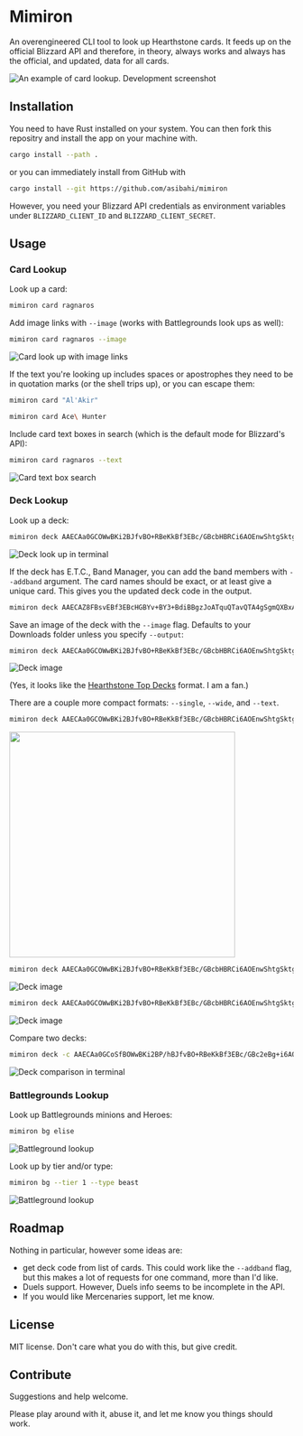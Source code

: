 # Mimiron

An overengineered CLI tool to look up Hearthstone cards. It feeds up on the official Blizzard API and therefore, in theory, always works and always has the official, and updated, data for all cards.

![An example of card lookup. Development screenshot](README/cardlookup.png)

## Installation

You need to have Rust installed on your system. You can then fork this repositry and install the app on your machine with.

```sh
cargo install --path .
```

or you can immediately install from GitHub with

```sh
cargo install --git https://github.com/asibahi/mimiron
```

However, you need your Blizzard API credentials as environment variables under `BLIZZARD_CLIENT_ID` and `BLIZZARD_CLIENT_SECRET`.

## Usage

### Card Lookup

Look up a card:

```sh
mimiron card ragnaros
```

Add image links with `--image` (works with Battlegrounds look ups as well):

```sh
mimiron card ragnaros --image
```

![Card look up with image links](README/cardimagelookup.png)

If the text you're looking up includes spaces or apostrophes they need to be in quotation marks (or the shell trips up), or you can escape them:

```sh
mimiron card "Al'Akir"
```

```sh
mimiron card Ace\ Hunter
```

Include card text boxes in search (which is the default mode for Blizzard's API):

```sh
mimiron card ragnaros --text
```

![Card text box search](README/cardtextlookup.png)

### Deck Lookup

Look up a deck:

```sh
mimiron deck AAECAa0GCOWwBKi2BJfvBO+RBeKkBf3EBc/GBcbHBRCi6AOEnwShtgSktgSWtwT52wS43AS63ASGgwXgpAW7xAW7xwX7+AW4ngbPngbRngYAAQO42QT9xAX/4QT9xAXFpQX9xAUAAA==
```

![Deck look up in terminal](README/decklookup.png)

If the deck has E.T.C., Band Manager, you can add the band members with `--addband` argument. The card names should be exact, or at least give a unique card. This gives you the updated deck code in the output.

```sh
mimiron deck AAECAZ8FBsvEBf3EBcHGBYv+BY3+BdiBBgzJoATquQTavQTA4gSgmQXBxAXu6QWt7QWK/gXCggaOlQaGowYA --addband "Holy Maki Roll" "Melted Maker" "Anachronos"
```


Save an image of the deck with the `--image` flag. Defaults to your Downloads folder unless you specify `--output`:

```sh
mimiron deck AAECAa0GCOWwBKi2BJfvBO+RBeKkBf3EBc/GBcbHBRCi6AOEnwShtgSktgSWtwT52wS43AS63ASGgwXgpAW7xAW7xwX7+AW4ngbPngbRngYAAQO42QT9xAX/4QT9xAXFpQX9xAUAAA== --image
```

![Deck image](README/deckimage.png)

(Yes, it looks like the [Hearthstone Top Decks](https://www.hearthstonetopdecks.com) format. I am a fan.)

There are a couple more compact formats: `--single`, `--wide`, and `--text`.

```sh
mimiron deck AAECAa0GCOWwBKi2BJfvBO+RBeKkBf3EBc/GBcbHBRCi6AOEnwShtgSktgSWtwT52wS43AS63ASGgwXgpAW7xAW7xwX7+AW4ngbPngbRngYAAQO42QT9xAX/4QT9xAXFpQX9xAUAAA== --image --single
```

<img src="README/deckimagesingle.png" height="400">

```sh
mimiron deck AAECAa0GCOWwBKi2BJfvBO+RBeKkBf3EBc/GBcbHBRCi6AOEnwShtgSktgSWtwT52wS43AS63ASGgwXgpAW7xAW7xwX7+AW4ngbPngbRngYAAQO42QT9xAX/4QT9xAXFpQX9xAUAAA== --image --wide
```

![Deck image](README/deckimagewide.png)

```sh
mimiron deck AAECAa0GCOWwBKi2BJfvBO+RBeKkBf3EBc/GBcbHBRCi6AOEnwShtgSktgSWtwT52wS43AS63ASGgwXgpAW7xAW7xwX7+AW4ngbPngbRngYAAQO42QT9xAX/4QT9xAXFpQX9xAUAAA== --image --text
```

![Deck image](README/deckimagetext.png)

Compare two decks:

```sh
mimiron deck -c AAECAa0GCoSfBOWwBKi2BP/hBJfvBO+RBeKkBf3EBc/GBc2eBg+i6AOhtgSktgSWtwT52wS43AS63ASGgwXgpAW7xAW7xwX7+AW4ngbPngbRngYA AAECAa0GCKG2BKi2BOy6BO+RBc/GBc/2Bdj2Ba//BQv52wS43AS63ASGgwWkkQXgpAW7xwWm8QXt9wXjgAa4ngYA
```

![Deck comparison in terminal](README/deckcompare.png)

### Battlegrounds Lookup

Look up Battlegrounds minions and Heroes:

```sh
mimiron bg elise
```

![Battleground lookup](README/bglookup.png)

Look up by tier and/or type:

```sh
mimiron bg --tier 1 --type beast
```

![Battleground lookup](README/bgtiertypelookup.png)

## Roadmap

Nothing in particular, however some ideas are:

- get deck code from list of cards. This could work like the `--addband` flag, but this makes a lot of requests for one command, more than I'd like.
- Duels support. However, Duels info seems to be incomplete in the API.
- If you would like Mercenaries support, let me know.

## License

MIT license. Don't care what you do with this, but give credit.

## Contribute

Suggestions and help welcome.

Please play around with it, abuse it, and let me know you things should work.